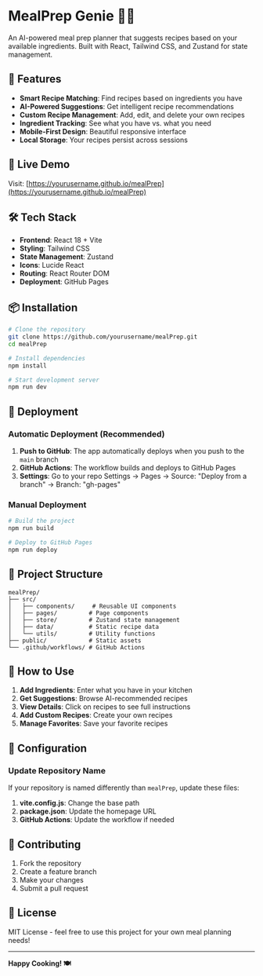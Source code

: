 # MealPrep Genie 🍳✨

An AI-powered meal prep planner that suggests recipes based on your available ingredients. Built with React, Tailwind CSS, and Zustand for state management.

## 🌟 Features

- **Smart Recipe Matching**: Find recipes based on ingredients you have
- **AI-Powered Suggestions**: Get intelligent recipe recommendations
- **Custom Recipe Management**: Add, edit, and delete your own recipes
- **Ingredient Tracking**: See what you have vs. what you need
- **Mobile-First Design**: Beautiful responsive interface
- **Local Storage**: Your recipes persist across sessions

## 🚀 Live Demo

Visit: [https://yourusername.github.io/mealPrep](https://yourusername.github.io/mealPrep)

## 🛠️ Tech Stack

- **Frontend**: React 18 + Vite
- **Styling**: Tailwind CSS
- **State Management**: Zustand
- **Icons**: Lucide React
- **Routing**: React Router DOM
- **Deployment**: GitHub Pages

## 📦 Installation

```bash
# Clone the repository
git clone https://github.com/yourusername/mealPrep.git
cd mealPrep

# Install dependencies
npm install

# Start development server
npm run dev
```

## 🚀 Deployment

### Automatic Deployment (Recommended)

1. **Push to GitHub**: The app automatically deploys when you push to the `main` branch
2. **GitHub Actions**: The workflow builds and deploys to GitHub Pages
3. **Settings**: Go to your repo Settings → Pages → Source: "Deploy from a branch" → Branch: "gh-pages"

### Manual Deployment

```bash
# Build the project
npm run build

# Deploy to GitHub Pages
npm run deploy
```

## 📁 Project Structure

```
mealPrep/
├── src/
│   ├── components/     # Reusable UI components
│   ├── pages/         # Page components
│   ├── store/         # Zustand state management
│   ├── data/          # Static recipe data
│   └── utils/         # Utility functions
├── public/            # Static assets
└── .github/workflows/ # GitHub Actions
```

## 🎯 How to Use

1. **Add Ingredients**: Enter what you have in your kitchen
2. **Get Suggestions**: Browse AI-recommended recipes
3. **View Details**: Click on recipes to see full instructions
4. **Add Custom Recipes**: Create your own recipes
5. **Manage Favorites**: Save your favorite recipes

## 🔧 Configuration

### Update Repository Name

If your repository is named differently than `mealPrep`, update these files:

1. **vite.config.js**: Change the base path
2. **package.json**: Update the homepage URL
3. **GitHub Actions**: Update the workflow if needed

## 🤝 Contributing

1. Fork the repository
2. Create a feature branch
3. Make your changes
4. Submit a pull request

## 📄 License

MIT License - feel free to use this project for your own meal planning needs!

---

**Happy Cooking! 🍽️** 